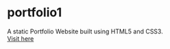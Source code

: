 # portfolio1
A static Portfolio Website built using HTML5 and CSS3.
<br>
<a href="https://mrinnnmoy.github.io/portfolio1/" target="_blank">Visit here</a>
